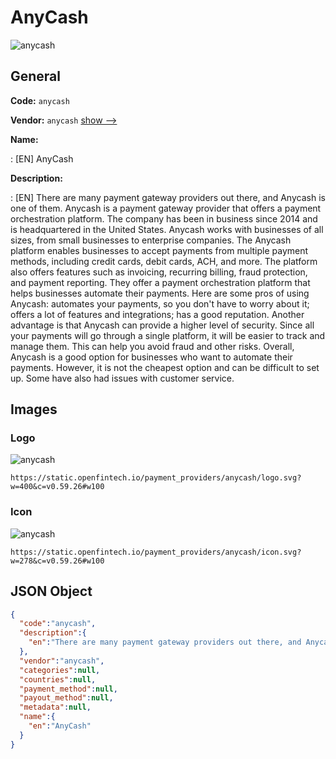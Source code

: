 
# AnyCash 
![anycash](https://static.openfintech.io/payment_providers/anycash/logo.svg?w=400&c=v0.59.26#w100)  

## General 
 
**Code:** `anycash` 
 
**Vendor:** `anycash` [show -->](/vendors/anycash/) 
 
**Name:** 
 
:	[EN] AnyCash 
 
**Description:** 
 
: [EN] There are many payment gateway providers out there, and Anycash is one of them. Anycash is a payment gateway provider that offers a payment orchestration platform. The company has been in business since 2014 and is headquartered in the United States. Anycash works with businesses of all sizes, from small businesses to enterprise companies. The Anycash platform enables businesses to accept payments from multiple payment methods, including credit cards, debit cards, ACH, and more. The platform also offers features such as invoicing, recurring billing, fraud protection, and payment reporting. They offer a payment orchestration platform that helps businesses automate their payments. Here are some pros of using Anycash: automates your payments, so you don't have to worry about it; offers a lot of features and integrations; has a good reputation. Another advantage is that Anycash can provide a higher level of security. Since all your payments will go through a single platform, it will be easier to track and manage them. This can help you avoid fraud and other risks. Overall, Anycash is a good option for businesses who want to automate their payments. However, it is not the cheapest option and can be difficult to set up. Some have also had issues with customer service. 
 

## Images 

### Logo 
 
![anycash](https://static.openfintech.io/payment_providers/anycash/logo.svg?w=400&c=v0.59.26#w100)  

```
https://static.openfintech.io/payment_providers/anycash/logo.svg?w=400&c=v0.59.26#w100
```  

### Icon 
 
![anycash](https://static.openfintech.io/payment_providers/anycash/icon.svg?w=278&c=v0.59.26#w100)  

```
https://static.openfintech.io/payment_providers/anycash/icon.svg?w=278&c=v0.59.26#w100
```  

## JSON Object 

```json
{
  "code":"anycash",
  "description":{
    "en":"There are many payment gateway providers out there, and Anycash is one of them. Anycash is a payment gateway provider that offers a payment orchestration platform. The company has been in business since 2014 and is headquartered in the United States. Anycash works with businesses of all sizes, from small businesses to enterprise companies. The Anycash platform enables businesses to accept payments from multiple payment methods, including credit cards, debit cards, ACH, and more. The platform also offers features such as invoicing, recurring billing, fraud protection, and payment reporting. They offer a payment orchestration platform that helps businesses automate their payments. Here are some pros of using Anycash: automates your payments, so you don't have to worry about it; offers a lot of features and integrations; has a good reputation. Another advantage is that Anycash can provide a higher level of security. Since all your payments will go through a single platform, it will be easier to track and manage them. This can help you avoid fraud and other risks. Overall, Anycash is a good option for businesses who want to automate their payments. However, it is not the cheapest option and can be difficult to set up. Some have also had issues with customer service."
  },
  "vendor":"anycash",
  "categories":null,
  "countries":null,
  "payment_method":null,
  "payout_method":null,
  "metadata":null,
  "name":{
    "en":"AnyCash"
  }
}
```  
